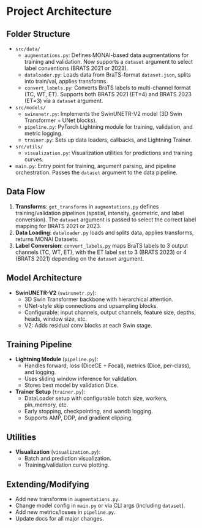 # Project Architecture

## Folder Structure
- `src/data/`
  - `augmentations.py`: Defines MONAI-based data augmentations for training and validation. Now supports a `dataset` argument to select label conventions (BRATS 2021 or 2023).
  - `dataloader.py`: Loads data from BraTS-format `dataset.json`, splits into train/val, applies transforms.
  - `convert_labels.py`: Converts BraTS labels to multi-channel format (TC, WT, ET). Supports both BRATS 2021 (ET=4) and BRATS 2023 (ET=3) via a `dataset` argument.
- `src/models/`
  - `swinunetr.py`: Implements the SwinUNETR-V2 model (3D Swin Transformer + UNet blocks).
  - `pipeline.py`: PyTorch Lightning module for training, validation, and metric logging.
  - `trainer.py`: Sets up data loaders, callbacks, and Lightning Trainer.
- `src/utils/`
  - `visualization.py`: Visualization utilities for predictions and training curves.
- `main.py`: Entry point for training, argument parsing, and pipeline orchestration. Passes the `dataset` argument to the data pipeline.

## Data Flow
1. **Transforms**: `get_transforms` in `augmentations.py` defines training/validation pipelines (spatial, intensity, geometric, and label conversion). The `dataset` argument is passed to select the correct label mapping for BRATS 2021 or 2023.
2. **Data Loading**: `dataloader.py` loads and splits data, applies transforms, returns MONAI Datasets.
3. **Label Conversion**: `convert_labels.py` maps BraTS labels to 3 output channels (TC, WT, ET), with the ET label set to 3 (BRATS 2023) or 4 (BRATS 2021) depending on the `dataset` argument.

## Model Architecture
- **SwinUNETR-V2** (`swinunetr.py`):
  - 3D Swin Transformer backbone with hierarchical attention.
  - UNet-style skip connections and upsampling blocks.
  - Configurable: input channels, output channels, feature size, depths, heads, window size, etc.
  - V2: Adds residual conv blocks at each Swin stage.

## Training Pipeline
- **Lightning Module** (`pipeline.py`):
  - Handles forward, loss (DiceCE + Focal), metrics (Dice, per-class), and logging.
  - Uses sliding window inference for validation.
  - Stores best model by validation Dice.
- **Trainer Setup** (`trainer.py`):
  - DataLoader setup with configurable batch size, workers, pin_memory, etc.
  - Early stopping, checkpointing, and wandb logging.
  - Supports AMP, DDP, and gradient clipping.

## Utilities
- **Visualization** (`visualization.py`):
  - Batch and prediction visualization.
  - Training/validation curve plotting.

## Extending/Modifying
- Add new transforms in `augmentations.py`.
- Change model config in `main.py` or via CLI args (including `dataset`).
- Add new metrics/losses in `pipeline.py`.
- Update docs for all major changes. 